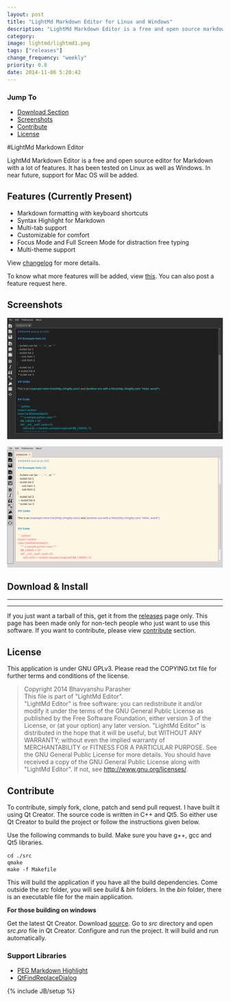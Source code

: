```yaml
---
layout: post
title: "LightMd Markdown Editor for Linux and Windows"
description: "LightMd Markdown Editor is a free and open source markdown editor based on Qt and C"
category:
image: lightmd/lightmd1.png
tags: ["releases"]
change_frequency: "weekly"
priority: 0.8
date: 2014-11-06 5:20:42
---
```


### Jump To
* [Download Section](#download--install)
* [Screenshots](#screenshots)
* [Contribute](#contribute)
* [License](#license)         


#LightMd Markdown Editor

LightMd Markdown Editor is a free and open source editor for Markdown with a lot of features. It has been tested on Linux as well as Windows. In near future, support for Mac OS will be added.

## Features (Currently Present)

* Markdown formatting with keyboard shortcuts
* Syntax Highlight for Markdown
* Multi-tab support
* Customizable for comfort
* Focus Mode and Full Screen Mode for distraction free typing
* Multi-theme support

View [changelog](https://github.com/bhavyanshu/LightMd_Editor/blob/master/changelog.md) for more details.

To know what more features will be added, view [this](https://github.com/bhavyanshu/LightMd_Editor/labels/enhancement). You can also post a feature request here.

## Screenshots

![LightMd](/assets/imags/lightmd/lightmd1.png "LightMd")  


![LightMd](/assets/imags/lightmd/lightmd2.png "LightMd")


## Download & Install

**********************************************************************

<script type="text/javascript">
    $(function() {
        $("#my-github-repo").lightmdReleases("bhavyanshu","LightMd_Editor");
    });
</script>

<div id="my-github-repo"></div>

**********************************************************************

If you just want a tarball of this, get it from the [releases](https://github.com/bhavyanshu/LightMd_Editor/releases) page only. This page has been made only for non-tech people who just want to use this software. If you want to contribute, please view [contribute](#contribute) section.


## License

This application is under GNU GPLv3. Please read the COPYING.txt file for further terms and conditions of the license.

>Copyright 2014 Bhavyanshu Parasher  
 This file is part of "LightMd Editor".  
 "LightMd Editor" is free software: you can redistribute it and/or modify it
 under the terms of the GNU General Public License as published by the Free Software Foundation,
 either version 3 of the License, or (at your option) any later version.
 "LightMd Editor" is distributed in the hope that it will be useful,
 but WITHOUT ANY WARRANTY; without even the implied warranty of MERCHANTABILITY
 or FITNESS FOR A PARTICULAR PURPOSE. See the GNU General Public License for more details.
 You should have received a copy of the GNU General Public License along with "LightMd Editor".
 If not, see http://www.gnu.org/licenses/.

## Contribute

To contribute, simply fork, clone, patch and send pull request.
I have built it using Qt Creator. The source code is written in C++ and Qt5. So either use Qt Creator to build the project or follow the instructions given below.

Use the following commands to build. Make sure you have g++, gcc and Qt5 libraries.

    cd ./src
    qmake
    make -f Makefile

This will build the application if you have all the build dependencies. Come outside the *src* folder, you will see *build* & *bin* folders. In the *bin* folder, there is an executable file for the main application.

**For those building on windows**  

Get the latest Qt Creator. Download [source](https://github.com/bhavyanshu/LightMd_Editor/archive/master.zip). Go to *src* directory and open *src.pro* file in Qt Creator. Configure and run the project. It will build and run automatically.

### Support Libraries

* [PEG Markdown Highlight](http://hasseg.org/peg-markdown-highlight/)
* [QtFindReplaceDialog](http://qtfindreplace.sourceforge.net/)

{% include JB/setup %}
